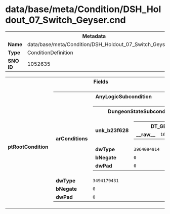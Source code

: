 <h1>data/base/meta/Condition/DSH_Holdout_07_Switch_Geyser.cnd</h1><table><tr><th colspan="100%">Metadata</th></tr><tr><td><b>Name</b></td><td>data/base/meta/Condition/DSH_Holdout_07_Switch_Geyser.cnd</td></tr><tr><td><b>Type</b></td><td>ConditionDefinition</td></tr><tr><td><b>SNO ID</b></td><td>1052635</td></tr></table>

<table><tr><th colspan="100%">Fields</th></tr><tr><td><b>ptRootCondition</b></td><td><table><tr><th colspan="100%">AnyLogicSubcondition</th></tr><tr><td><b>arConditions</b></td><td><table><tr><th colspan="100%">DungeonStateSubcondition</th></tr><tr><td><b>unk_b23f628</b></td><td><table><tr><th colspan="100%">DT_GBID</th></tr><tr><td><b>__raw__</b></td><td><code>1625776130</code></td></tr></table>

</td></tr><tr><td><b>dwType</b></td><td><code>3964094914</code></td></tr><tr><td><b>bNegate</b></td><td><code>0</code></td></tr><tr><td><b>dwPad</b></td><td><code>0</code></td></tr></table>


</td></tr><tr><td><b>dwType</b></td><td><code>3494179431</code></td></tr><tr><td><b>bNegate</b></td><td><code>0</code></td></tr><tr><td><b>dwPad</b></td><td><code>0</code></td></tr></table>


</td></tr></table>

